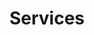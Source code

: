 ---
title: Services
layout: collection
permalink: /services/
collection: services
entries_layout: list
classes: wide
author_profile: true
---